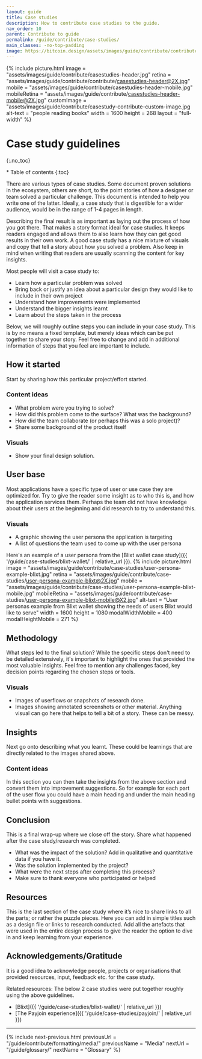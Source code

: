 ```yaml
---
layout: guide
title: Case studies
description: How to contribute case studies to the guide.
nav_order: 10
parent: Contribute to guide
permalink: /guide/contribute/case-studies/
main_classes: -no-top-padding
image: https://bitcoin.design/assets/images/guide/contribute/contribute-preview.jpg
---
```


{% include picture.html
   image = "assets/images/guide/contribute/casestudies-header.jpg"
   retina = "assets/images/guide/contribute/contribute/casestudies-header@2X.jpg"
   mobile = "assets/images/guide/contribute/casestudies-header-mobile.jpg"
   mobileRetina = "assets/images/guide/contribute/casestudies-header-mobile@2X.jpg"
   customImage = "assets/images/guide/contribute/casestudy-contribute-custom-image.jpg
   alt-text = "people reading books"
   width = 1600
   height = 268
   layout = "full-width"
%}


# Case study guidelines
{:.no_toc}

<div class="glossary-toc" markdown="1">
* Table of contents
{:toc}
</div>

There are various types of case studies. Some document proven solutions in the ecosystem, others are short, to the point stories of how a designer or team solved a particular challenge. This document is intended to help you write one of the latter. Ideally, a case study that is digestible for a wider audience, would be in the range of 1-4 pages in length.

Describing the final result is as important as laying out the process of how you got there. That makes a story format ideal for case studies. It keeps readers engaged and allows them to also learn how they can get good results in their own work. A good case study has a nice mixture of visuals and copy that tell a story about how you solved a problem. Also keep in mind when writing that readers are usually scanning the content for key insights.

Most people will visit a case study to:
* Learn how a particular problem was solved
* Bring back or justify an idea about a particular design they would like to include in their own project
* Understand how improvements were implemented
* Understand the bigger insights learnt
* Learn about the steps taken in the process

Below, we will roughly outline steps you can include in your case study. This is by no means a fixed template, but merely ideas which can be put together to share your story. Feel free to change and add in additional information of steps that you feel are important to include.

## How it started
Start by sharing how this particular project/effort started.

### Content ideas
* What problem were you trying to solve?
* How did this problem come to the surface? What was the background?
* How did the team collaborate (or perhaps this was a solo project)?
* Share some background of the product itself

### Visuals
* Show your final design solution.

## User base
Most applications have a specific type of user or use case they are optimized for. Try to give the reader some insight as to who this is, and how the application services them. Perhaps the team did not have knowledge about their users at the beginning and did research to try to understand this.

### Visuals
* A graphic showing the user persona the application is targeting
* A list of questions the team used to come up with the user persona

Here's an example of a user persona from the [Blixt wallet case study]({{ '/guide/case-studies/blixt-wallet/' | relative_url }}).
{% include picture.html
   image = "assets/images/guide/contribute/case-studies/user-persona-example-blixt.jpg"
   retina = "assets/images/guide/contribute/case-studies/user-persona-example-blixt@2X.jpg"
   mobile = "assets/images/guide/contribute/case-studies/user-persona-example-blixt-mobile.jpg"
   mobileRetina = "assets/images/guide/contribute/case-studies/user-persona-example-blixt-mobile@X2.jpg"
   alt-text = "User personas example from Blixt wallet showing the needs of users Blixt would like to serve"
   width = 1600
   height = 1080
   modalWidthMobile = 400
   modalHeightMobile = 271
%}

## Methodology
What steps led to the final solution? While the specific steps don't need to be detailed extensively, it's important to highlight the ones that provided the most valuable insights. Feel free to mention any challenges faced, key decision points regarding the chosen steps or tools.

### Visuals
* Images of userflows or snapshots of research done.
* Images showing annotated screenshots or other material.
Anything visual can go here that helps to tell a bit of a story. These can be messy.

## Insights
Next go onto describing what you learnt. These could be learnings that are directly related to the images shared above.

### Content ideas
In this section you can then take the insights from the above section and convert them into improvement suggestions. So for example for each part of the user flow you could have a main heading and under the main heading bullet points with suggestions.

## Conclusion
This is a final wrap-up where we close off the story. Share what happened after the case study/research was completed.

* What was the impact of the solution? Add in qualitative and quantitative data if you have it.
* Was the solution implemented by the project?
* What were the next steps after completing this process?
* Make sure to thank everyone who participated or helped

## Resources
This is the last section of the case study where it’s nice to share links to all the parts; or rather the puzzle pieces. Here you can add in simple titles such as a design file or links to research conducted. Add all the artefacts that were used in the entire design process to give the reader the option to dive in and keep learning from your experience.

## Acknowledgements/Gratitude
It is a good idea to acknowledge people, projects or organisations that provided resources, input, feedback etc. for the case study.

Related resources:
The below 2 case studies were put together roughly using the above guidelines.
* [Blixt]({{ '/guide/case-studies/blixt-wallet/' | relative_url }})
* [The Payjoin experience]({{ '/guide/case-studies/payjoin/' | relative_url }})

---

{% include next-previous.html
   previousUrl = "/guide/contribute/formatting/media/"
   previousName = "Media"
   nextUrl = "/guide/glossary/"
   nextName = "Glossary"
%}
